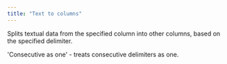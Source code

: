 ```yaml
---
title: "Text to columns"
---
```


Splits textual data from the specified column into other columns, based on the specified delimiter.

'Consecutive as one' - treats consecutive delimiters as one.
